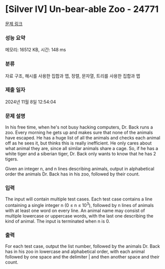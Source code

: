 # [Silver IV] Un-bear-able Zoo - 24771 

[문제 링크](https://www.acmicpc.net/problem/24771) 

### 성능 요약

메모리: 16512 KB, 시간: 148 ms

### 분류

자료 구조, 해시를 사용한 집합과 맵, 정렬, 문자열, 트리를 사용한 집합과 맵

### 제출 일자

2024년 11월 8일 12:54:04

### 문제 설명

<p>In his free time, when he's not busy hacking computers, Dr. Back runs a zoo. Every morning he gets up and makes sure that none of the animals have escaped. He has a huge list of all the animals and checks each animal off as he sees it, but thinks this is really inefficient. He only cares about what animal they are, since all similar animals share a cage. So, if he has a white tiger and a siberian tiger, Dr. Back only wants to know that he has 2 tigers.</p>

<p>Given an integer n, and n lines describing animals, output in alphabetical order the animals Dr. Back has in his zoo, followed by their count.</p>

### 입력 

 <p>The input will contain multiple test cases. Each test case contains a line containing a single integer n (0 ≤ n ≤ 10<sup>3</sup>), followed by n lines of animals with at least one word on every line. An animal name may consist of multiple lowercase or uppercase words, with the last one describing the kind of animal. The input is terminated when n is 0.</p>

### 출력 

 <p>For each test case, output the list number, followed by the animals Dr. Back has in his zoo in lowercase and alphabetical order, with each animal followed by one space and the delimiter | and then another space and their count.</p>

